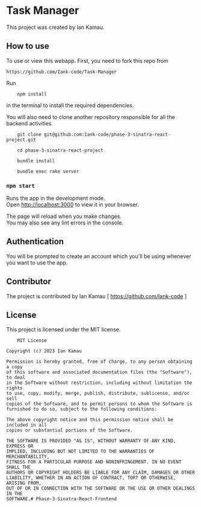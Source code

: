 # Task Manager
This project was created by Ian Kamau.

## How to use
To use or view this webapp.
First, you need to fork this repo from

    https://github.com/Iank-code/Task-Manager
Run

        npm install
in the terminal to install the required dependencies.

You will also need to clone another repository responsible for all the backend activities.

        git clone git@github.com:Iank-code/phase-3-sinatra-react-project.git

        cd phase-3-sinatra-react-project

        bundle install

        bundle exec rake server

### `npm start`

Runs the app in the development mode.\
Open [http://localhost:3000](http://localhost:3000) to view it in your browser.

The page will reload when you make changes.\
You may also see any lint errors in the console.

## Authentication
You will be prompted to create an account which you'll be using whenever you want to use the app.


## Contributor
The project is contributed by Ian Kamau [ https://github.com/Iank-code ]

## License
This project is licensed under the MIT license.

        MIT License

    Copyright (c) 2023 Ian Kamau

    Permission is hereby granted, free of charge, to any person obtaining a copy
    of this software and associated documentation files (the "Software"), to deal
    in the Software without restriction, including without limitation the rights
    to use, copy, modify, merge, publish, distribute, sublicense, and/or sell
    copies of the Software, and to permit persons to whom the Software is
    furnished to do so, subject to the following conditions:

    The above copyright notice and this permission notice shall be included in all
    copies or substantial portions of the Software.

    THE SOFTWARE IS PROVIDED "AS IS", WITHOUT WARRANTY OF ANY KIND, EXPRESS OR
    IMPLIED, INCLUDING BUT NOT LIMITED TO THE WARRANTIES OF MERCHANTABILITY,
    FITNESS FOR A PARTICULAR PURPOSE AND NONINFRINGEMENT. IN NO EVENT SHALL THE
    AUTHORS OR COPYRIGHT HOLDERS BE LIABLE FOR ANY CLAIM, DAMAGES OR OTHER
    LIABILITY, WHETHER IN AN ACTION OF CONTRACT, TORT OR OTHERWISE, ARISING FROM,
    OUT OF OR IN CONNECTION WITH THE SOFTWARE OR THE USE OR OTHER DEALINGS IN THE
    SOFTWARE.# Phase-3-Sinatra-React-Frontend

